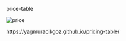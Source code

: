 price-table


![price](https://github.com/yagmuracikgoz/pricing-table/assets/152065467/a577d9a4-8c09-48bf-9d77-3a675d9991b2)


https://yagmuracikgoz.github.io/pricing-table/
